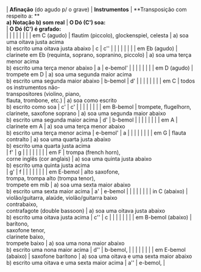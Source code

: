 | **Afinação** (do agudo p/ o grave) | **Instrumentos** | **Transposição com respeito a:  **   
**a) Notação     b) som real** | **O Dó (C') soa:**  
 | **O Dó (C') é grafado:**  
 |
|   |   |   |   |   |
| em C (agudo) | flautim (piccolo), glockenspiel, celesta | a) soa uma oitava justa acima     
b) escrito uma oitava justa abaixo | c | c'' |
|   |   |   |   |   |
| em Eb (agudo) | clarinete em Eb (requinta, soprano, sopranino, piccolo) | a) soa uma terça menor acima   
b) escrito uma terça menor abaixo | a | e-bemol' |
|   |   |   |   |   |
| em D (agudo) | trompete em D | a) soa uma segunda maior acima   
b) escrito uma segunda maior abaixo | b-bemol | d' |
|   |   |   |   |   |
| em C | todos os instrumentos não-  
transpositores (violino, piano,  
flauta, trombone, etc.) | a) soa como escrito  
b) escrito como soa | c' | c' |
|   |   |   |   |   |
| em B-bemol | trompete, flugelhorn,  
clarinete, saxofone soprano | a) soa uma segunda maior abaixo  
b) escrito uma segunda maior acima | d' | b-bemol |
|   |   |   |   |   |
| em A | clarinete em A | a) soa uma terça menor abaixo  
b) escrito uma terça menor acima | e-bemol' | a |
|   |   |   |   |   |
| em G | flauta contralto | a) soa uma quarta justa abaixo  
b) escrito uma quarta justa acima   
 | f' | g |
|   |   |   |   |   |
| em F | trompa (french horn),  
corne inglês (cor anglais) | a) soa uma quinta justa abaixo  
b) escrito uma quinta justa acima   
 | g' | f |
|   |   |   |   |   |
| em E-bemol | alto saxofone,  
trompa, trompa alto (trompa tenor),  
trompete em mib | a) soa uma sexta maior abaixo  
b) escrito uma sexta maior acima | a' | e-bemol |
|   |   |   |   |   |
| in C (abaixo) | violão/guitarra, alaúde, violão/guitarra baixo  
contrabaixo,  
contrafagote (double bassoon) | a) soa uma oitava justa abaixo  
b) escrito uma oitava justa acima | c'' | c |
|   |   |   |   |   |
| em B-bemol (abaixo) | barítono,  
saxofone tenor,  
clarinete baixo,  
trompete baixo | a) soa uma nona maior abaixo  
b) escrito uma nona maior acima | d'' | b-bemol, |
|   |   |   |   |   |
| em E-bemol (abaixo) | saxofone barítono | a) soa uma oitava e uma sexta maior abaixo  
b) escrito uma oitava e uma sexta maior acima | a'' | e-bemol, |

